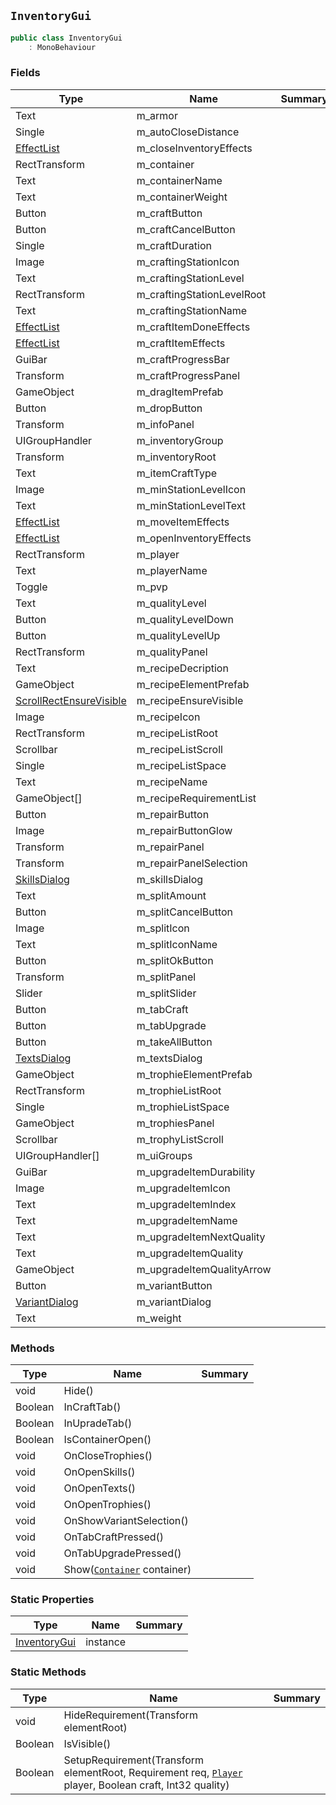 ## `InventoryGui`

```csharp
public class InventoryGui
    : MonoBehaviour
```

### Fields

| Type | Name | Summary | 
| --- | --- | --- | 
| Text | m_armor |  | 
| Single | m_autoCloseDistance |  | 
| [EffectList](./EffectList.md) | m_closeInventoryEffects |  | 
| RectTransform | m_container |  | 
| Text | m_containerName |  | 
| Text | m_containerWeight |  | 
| Button | m_craftButton |  | 
| Button | m_craftCancelButton |  | 
| Single | m_craftDuration |  | 
| Image | m_craftingStationIcon |  | 
| Text | m_craftingStationLevel |  | 
| RectTransform | m_craftingStationLevelRoot |  | 
| Text | m_craftingStationName |  | 
| [EffectList](./EffectList.md) | m_craftItemDoneEffects |  | 
| [EffectList](./EffectList.md) | m_craftItemEffects |  | 
| GuiBar | m_craftProgressBar |  | 
| Transform | m_craftProgressPanel |  | 
| GameObject | m_dragItemPrefab |  | 
| Button | m_dropButton |  | 
| Transform | m_infoPanel |  | 
| UIGroupHandler | m_inventoryGroup |  | 
| Transform | m_inventoryRoot |  | 
| Text | m_itemCraftType |  | 
| Image | m_minStationLevelIcon |  | 
| Text | m_minStationLevelText |  | 
| [EffectList](./EffectList.md) | m_moveItemEffects |  | 
| [EffectList](./EffectList.md) | m_openInventoryEffects |  | 
| RectTransform | m_player |  | 
| Text | m_playerName |  | 
| Toggle | m_pvp |  | 
| Text | m_qualityLevel |  | 
| Button | m_qualityLevelDown |  | 
| Button | m_qualityLevelUp |  | 
| RectTransform | m_qualityPanel |  | 
| Text | m_recipeDecription |  | 
| GameObject | m_recipeElementPrefab |  | 
| [ScrollRectEnsureVisible](./ScrollRectEnsureVisible.md) | m_recipeEnsureVisible |  | 
| Image | m_recipeIcon |  | 
| RectTransform | m_recipeListRoot |  | 
| Scrollbar | m_recipeListScroll |  | 
| Single | m_recipeListSpace |  | 
| Text | m_recipeName |  | 
| GameObject[] | m_recipeRequirementList |  | 
| Button | m_repairButton |  | 
| Image | m_repairButtonGlow |  | 
| Transform | m_repairPanel |  | 
| Transform | m_repairPanelSelection |  | 
| [SkillsDialog](./SkillsDialog.md) | m_skillsDialog |  | 
| Text | m_splitAmount |  | 
| Button | m_splitCancelButton |  | 
| Image | m_splitIcon |  | 
| Text | m_splitIconName |  | 
| Button | m_splitOkButton |  | 
| Transform | m_splitPanel |  | 
| Slider | m_splitSlider |  | 
| Button | m_tabCraft |  | 
| Button | m_tabUpgrade |  | 
| Button | m_takeAllButton |  | 
| [TextsDialog](./TextsDialog.md) | m_textsDialog |  | 
| GameObject | m_trophieElementPrefab |  | 
| RectTransform | m_trophieListRoot |  | 
| Single | m_trophieListSpace |  | 
| GameObject | m_trophiesPanel |  | 
| Scrollbar | m_trophyListScroll |  | 
| UIGroupHandler[] | m_uiGroups |  | 
| GuiBar | m_upgradeItemDurability |  | 
| Image | m_upgradeItemIcon |  | 
| Text | m_upgradeItemIndex |  | 
| Text | m_upgradeItemName |  | 
| Text | m_upgradeItemNextQuality |  | 
| Text | m_upgradeItemQuality |  | 
| GameObject | m_upgradeItemQualityArrow |  | 
| Button | m_variantButton |  | 
| [VariantDialog](./VariantDialog.md) | m_variantDialog |  | 
| Text | m_weight |  | 


### Methods

| Type | Name | Summary | 
| --- | --- | --- | 
| void | Hide() |  | 
| Boolean | InCraftTab() |  | 
| Boolean | InUpradeTab() |  | 
| Boolean | IsContainerOpen() |  | 
| void | OnCloseTrophies() |  | 
| void | OnOpenSkills() |  | 
| void | OnOpenTexts() |  | 
| void | OnOpenTrophies() |  | 
| void | OnShowVariantSelection() |  | 
| void | OnTabCraftPressed() |  | 
| void | OnTabUpgradePressed() |  | 
| void | Show([`Container`](./Container.md) container) |  | 


### Static Properties

| Type | Name | Summary | 
| --- | --- | --- | 
| [InventoryGui](./InventoryGui.md) | instance |  | 


### Static Methods

| Type | Name | Summary | 
| --- | --- | --- | 
| void | HideRequirement(Transform elementRoot) |  | 
| Boolean | IsVisible() |  | 
| Boolean | SetupRequirement(Transform elementRoot, Requirement req, [`Player`](./Player.md) player, Boolean craft, Int32 quality) |  | 


